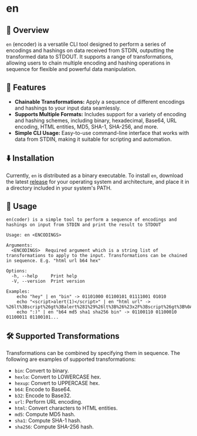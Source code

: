 # en

## 🌟 Overview
`en` (encoder) is a versatile CLI tool designed to perform a series of encodings and hashings on data received from STDIN, outputting the transformed data to STDOUT. It supports a range of transformations, allowing users to chain multiple encoding and hashing operations in sequence for flexible and powerful data manipulation.

## 🚀 Features
- **Chainable Transformations:** Apply a sequence of different encodings and hashings to your input data seamlessly.
- **Supports Multiple Formats:** Includes support for a variety of encoding and hashing schemes, including binary, hexadecimal, Base64, URL encoding, HTML entities, MD5, SHA-1, SHA-256, and more.
- **Simple CLI Usage:** Easy-to-use command-line interface that works with data from STDIN, making it suitable for scripting and automation.

## ⬇️ Installation
Currently, `en` is distributed as a binary executable. To install `en`, download the latest [release](https://github.com/corysabol/en/releases) for your operating system and architecture, and place it in a directory included in your system's PATH.

## 📖 Usage
```plaintext
en(coder) is a simple tool to perform a sequence of encodings and hashings on input from STDIN and print the result to STDOUT

Usage: en <ENCODINGS>

Arguments:
  <ENCODINGS>  Required argument which is a string list of transformations to apply to the input. Transformations can be chained in sequence. E.g. "html url b64 hex"

Options:
  -h, --help     Print help
  -V, --version  Print version

Examples:
    echo "hey" | en "bin" -> 01101000 01100101 01111001 01010
    echo "<script>alert(1)</script>" | en "html url" -> %26lt%3Bscript%26gt%3Balert%281%29%26lt%3B%26%23x2F%3Bscript%26gt%3B%0A
    echo ":)" | en "b64 md5 sha1 sha256 bin" -> 01100110 01100010 01100011 01100101...
```

## 🛠 Supported Transformations
Transformations can be combined by specifying them in sequence. The following are examples of supported transformations:
- `bin`: Convert to binary.
- `hexlo`: Convert to LOWERCASE hex.
- `hexup`: Convert to UPPERCASE hex.
- `b64`: Encode to Base64.
- `b32`: Encode to Base32.
- `url`: Perform URL encoding.
- `html`: Convert characters to HTML entities.
- `md5`: Compute MD5 hash.
- `sha1`: Compute SHA-1 hash.
- `sha256`: Compute SHA-256 hash.
